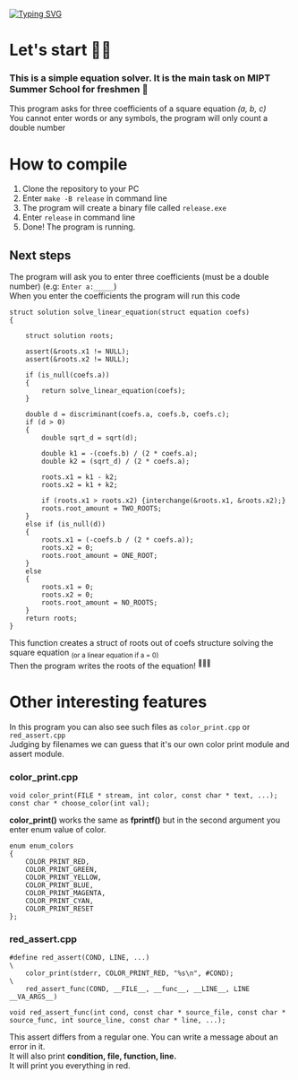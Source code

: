 [![Typing SVG](https://readme-typing-svg.herokuapp.com?font=Fira+Code&pause=1000&color=6C7AF7&width=435&lines=This+is+a+square+equation+solver)](https://git.io/typing-svg)

# Let's start 🧑‍🚀️
  ### This is a simple equation solver. It is the main task on MIPT Summer School for freshmen 🙋 <br />
  This program asks for three coefficients of a square equation _(a, b, c)_ <br />
  You cannot enter words or any symbols, the program will only count a double number

# How to compile
  1. Clone the repository to your PC
  2. Enter ```make -B release``` in command line
  3. The program will create a binary file called ```release.exe```
  4. Enter ```release``` in command line
  5. Done! The program is running.
## Next steps
The program will ask you to enter three coefficients (must be a double number) (e.g:  ```Enter a:_____```) <br />
When you enter the coefficients the program will run this code <br />
```
struct solution solve_linear_equation(struct equation coefs)
{

    struct solution roots;

    assert(&roots.x1 != NULL);
    assert(&roots.x2 != NULL);

    if (is_null(coefs.a))
    {
        return solve_linear_equation(coefs);
    }

    double d = discriminant(coefs.a, coefs.b, coefs.c);
    if (d > 0)
    {
        double sqrt_d = sqrt(d);

        double k1 = -(coefs.b) / (2 * coefs.a);
        double k2 = (sqrt_d) / (2 * coefs.a);

        roots.x1 = k1 - k2;
        roots.x2 = k1 + k2;

        if (roots.x1 > roots.x2) {interchange(&roots.x1, &roots.x2);}
        roots.root_amount = TWO_ROOTS;
    }
    else if (is_null(d))
    {
        roots.x1 = (-coefs.b / (2 * coefs.a));
        roots.x2 = 0;
        roots.root_amount = ONE_ROOT;
    }
    else
    {
        roots.x1 = 0;
        roots.x2 = 0;
        roots.root_amount = NO_ROOTS;
    }
    return roots;
}
```
This function creates a struct of roots out of coefs structure solving the square equation <sub> (or a linear equation if a = 0) </sub> <br />
Then the program writes the roots of the equation! <sup>👏👏👏</sup>

# Other interesting features
In this program you can also see such files as ```color_print.cpp``` or ```red_assert.cpp``` <br />
Judging by filenames we can guess that it's our own color print module and assert module. <br />

### color_print.cpp
```
void color_print(FILE * stream, int color, const char * text, ...);
const char * choose_color(int val);
```
**color_print()** works the same as **fprintf()** but in the second argument you enter enum value of color.
```
enum enum_colors
{
    COLOR_PRINT_RED,
    COLOR_PRINT_GREEN,
    COLOR_PRINT_YELLOW,
    COLOR_PRINT_BLUE,
    COLOR_PRINT_MAGENTA,
    COLOR_PRINT_CYAN,
    COLOR_PRINT_RESET
};
```

### red_assert.cpp
```
#define red_assert(COND, LINE, ...)                                     \
    color_print(stderr, COLOR_PRINT_RED, "%s\n", #COND);                \
    red_assert_func(COND, __FILE__, __func__, __LINE__, LINE __VA_ARGS__)

void red_assert_func(int cond, const char * source_file, const char * source_func, int source_line, const char * line, ...);
```
This assert differs from a regular one. You can write a message about an error in it. <br />
It will also print **condition, file, function, line.** <br />
It will print you everything in red.

